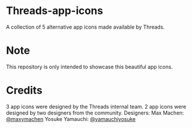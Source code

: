 # Threads-app-icons
A collection of 5 alternative app icons made available by Threads.

# Note
This repository is only intended to showcase this beautiful app icons.

# Credits
3 app icons were designed by the Threads internal team.
2 app icons were designed by two designers from the community.
Designers:
Max Machen: [@maxymachen](https://www.threads.net/@maxymachen)
Yosuke Yamauchi: [@yamauchiyosuke](https://www.threads.net/@yamauchiyosuke)
